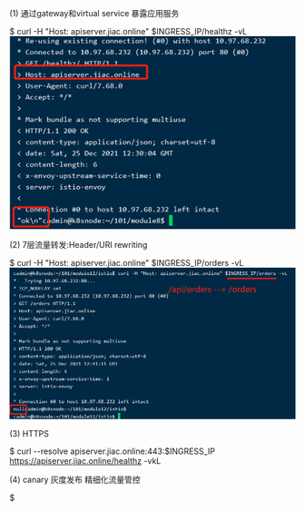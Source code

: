 (1) 通过gateway和virtual service  暴露应用服务

$ curl -H "Host: apiserver.jiac.online" $INGRESS_IP/healthz -vL
![img_4.png](img_4.png)

(2) 7层流量转发:Header/URI rewriting

$ curl -H "Host: apiserver.jiac.online" $INGRESS_IP/orders -vL
![img_5.png](img_5.png)

(3) HTTPS

$ curl --resolve apiserver.jiac.online:443:$INGRESS_IP https://apiserver.jiac.online/healthz -vkL

(4) canary 灰度发布 精细化流量管控

$ 